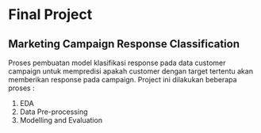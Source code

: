 # Final Project
## Marketing Campaign Response Classification
Proses pembuatan model klasifikasi response pada data customer campaign untuk mempredisi apakah customer dengan target tertentu akan memberikan response pada campaign. Project ini dilakukan beberapa proses :
1. EDA
2. Data Pre-processing
3. Modelling and Evaluation
